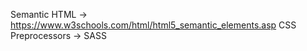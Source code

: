 Semantic HTML -> https://www.w3schools.com/html/html5_semantic_elements.asp
CSS Preprocessors -> SASS